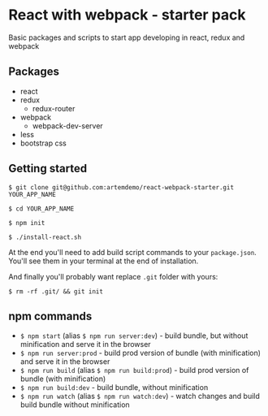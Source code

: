 # React with webpack - starter pack

Basic packages and scripts to start app developing in react, redux and webpack

## Packages
* react
* redux
    - redux-router
* webpack
    - webpack-dev-server
* less
* bootstrap css

## Getting started

```
$ git clone git@github.com:artemdemo/react-webpack-starter.git YOUR_APP_NAME
```

```
$ cd YOUR_APP_NAME
```

```
$ npm init
```

```
$ ./install-react.sh
```

At the end you'll need to add build script commands to your `package.json`. You'll see them in your terminal at the end of installation.

And finally you'll probably want replace `.git` folder with yours:

```
$ rm -rf .git/ && git init
```

## npm commands

* `$ npm start` (alias `$ npm run server:dev`) - build bundle, but without minification and serve it in the browser
* `$ npm run server:prod` - build prod version of bundle (with minification) and serve it in the browser
* `$ npm run build` (alias `$ npm run build:prod`) - build prod version of bundle (with minification)
* `$ npm run build:dev` - build bundle, without minification
* `$ npm run watch` (alias `$ npm run watch:dev`) - watch changes and build build bundle without minification


